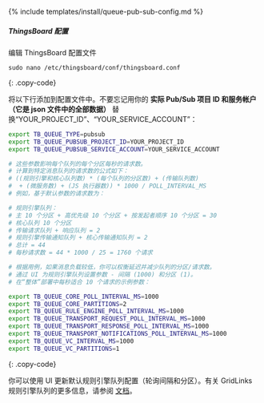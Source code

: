 {% include templates/install/queue-pub-sub-config.md %}

##### ThingsBoard 配置

编辑 ThingsBoard 配置文件

```text
sudo nano /etc/thingsboard/conf/thingsboard.conf
```
{: .copy-code}

将以下行添加到配置文件中。不要忘记用你的 **实际 Pub/Sub 项目 ID 和服务帐户（它是 json 文件中的全部数据）** 替换“YOUR_PROJECT_ID”、“YOUR_SERVICE_ACCOUNT”：

```bash
export TB_QUEUE_TYPE=pubsub
export TB_QUEUE_PUBSUB_PROJECT_ID=YOUR_PROJECT_ID
export TB_QUEUE_PUBSUB_SERVICE_ACCOUNT=YOUR_SERVICE_ACCOUNT

# 这些参数影响每个队列的每个分区每秒的请求数。
# 计算到特定消息队列的请求数的公式如下：
# ((规则引擎和核心队列数) * (每个队列的分区数) + (传输队列数)
#  + (微服务数) + (JS 执行器数)) * 1000 / POLL_INTERVAL_MS
# 例如，基于默认参数的请求数为：

# 规则引擎队列：
# 主 10 个分区 + 高优先级 10 个分区 + 按发起者顺序 10 个分区 = 30
# 核心队列 10 个分区
# 传输请求队列 + 响应队列 = 2
# 规则引擎传输通知队列 + 核心传输通知队列 = 2
# 总计 = 44
# 每秒请求数 = 44 * 1000 / 25 = 1760 个请求

# 根据用例，如果消息负载较低，你可以权衡延迟并减少队列的分区/请求数。
# 通过 UI 为规则引擎队列设置参数 - 间隔 (1000) 和分区 (1)。
# 在“整体”部署中每秒适合 10 个请求的示例参数：

export TB_QUEUE_CORE_POLL_INTERVAL_MS=1000
export TB_QUEUE_CORE_PARTITIONS=2
export TB_QUEUE_RULE_ENGINE_POLL_INTERVAL_MS=1000
export TB_QUEUE_TRANSPORT_REQUEST_POLL_INTERVAL_MS=1000
export TB_QUEUE_TRANSPORT_RESPONSE_POLL_INTERVAL_MS=1000
export TB_QUEUE_TRANSPORT_NOTIFICATIONS_POLL_INTERVAL_MS=1000
export TB_QUEUE_VC_INTERVAL_MS=1000
export TB_QUEUE_VC_PARTITIONS=1
```
{: .copy-code}

你可以使用 UI 更新默认规则引擎队列配置（轮询间隔和分区）。有关 GridLinks 规则引擎队列的更多信息，请参阅 [文档](/docs/{{docsPrefix}}user-guide/rule-engine-2-5/queues/)。